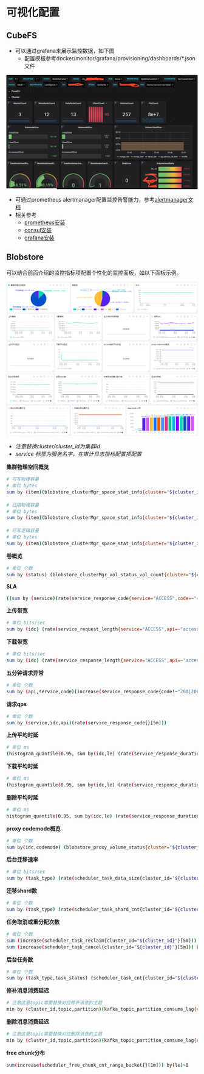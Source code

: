 # 可视化配置
## CubeFS
+ 可以通过grafana来展示监控数据，如下图
  + 配置模板参考docker/monitor/grafana/provisioning/dashboards/*.json文件

![pic](./pic/grafana.png)
+ 可通过prometheus alertmanager配置监控告警能力，参考[alertmanager文档](https://prometheus.io/docs/alerting/latest/alertmanager/)
+ 相关参考
  + [prometheus安装](https://prometheus.io/docs/prometheus/latest/getting_started/)
  + [consul安装](https://developer.hashicorp.com/consul/docs/install)
  + [grafana安装](https://grafana.com/docs/grafana/v8.4/getting-started/getting-started/)

## Blobstore

可以结合前面介绍的监控指标项配置个性化的监控面板，如以下面板示例。

![pic](./pic/20230306181907020.png)
![pic](./pic/20230306181943006.png)

- *注意替换cluster/cluster_id为集群id*
- *service 标签为服务名字，在审计日志指标配置项配置*

**集群物理空间概览**

```bash
# 可写物理容量
# 单位 bytes
sum by (item)(blobstore_clusterMgr_space_stat_info{cluster="${cluster_id}",item="FreeSpace",is_leader="true"})

# 已用物理容量
# 单位 bytes
sum by (item)(blobstore_clusterMgr_space_stat_info{cluster="${cluster_id}",item="UsedSpace",is_leader="true"})

# 可写逻辑容量
# 单位 bytes
sum by (item)(blobstore_clusterMgr_space_stat_info{cluster="${cluster_id}1",item="UsedSpace",is_leader="true"})
```

**卷概览**

```bash
# 单位 个数
sum by (status) (blobstore_clusterMgr_vol_status_vol_count{cluster="${cluster_id}",is_leader="true"})
```

**SLA**

```bash
((sum by (service)(rate(service_response_code{service="ACCESS",code=~"4..|3..|2..|1.."}[5m]))>0)/(sum by (service)(rate(service_response_code{service="ACCESS"}[5m]))>0))*100
```

**上传带宽**

```bash
# 单位 bits/sec
sum by (idc) (rate(service_request_length{service="ACCESS",api=~"access.put|access.putat"}[5m]))*8
```

**下载带宽**

```bash
# 单位 bits/sec
sum by (idc) (rate(service_response_length{service="ACCESS",api=~"access.get"}[5m]))*8
```

**五分钟请求异常**

```bash
# 单位 个数
sum by (api,service,code)(increase(service_response_code{code!~"200|206|404|700|702|621|622|651|654|923"}[5m]))>0
```

**请求qps**

```bash
# 单位 个数
sum by (service,idc,api)(rate(service_response_code{}[5m]))
```

**上传平均时延**

```bash
# 单位 ms
(histogram_quantile(0.95, sum by(idc,le) (rate(service_response_duration_ms_bucket{code=~"2..",service="ACCESS",api=~"access.put|access.putat"}[5m]))))>0
```

**下载平均时延**

```bash
# 单位 ms
(histogram_quantile(0.95, sum by(idc,le) (rate(service_response_duration_ms_bucket{code=~"2..",service="ACCESS",api=~"access.get"}[5m]))))>0
```

**删除平均时延**

```bash
# 单位 ms
histogram_quantile(0.95, sum by(idc,le) (rate(service_response_duration_ms_bucket{code=~"2..",service="ACCESS",api="access.delete"}[5m])))>0
```

**proxy codemode概览**

```bash
# 单位 个数
sum by(idc,codemode) (blobstore_proxy_volume_status{cluster="${cluster_id}",type="total_free_size"})
```

**后台迁移速率**

```bash
# 单位 bits/sec
sum by (task_type) (rate(scheduler_task_data_size{cluster_id="${cluster_id}"}[5m]))*8
```

**迁移shard数**

```bash
# 单位 个数
sum by (task_type) (rate(scheduler_task_shard_cnt{cluster_id="${cluster_id}"}[5m]))
```

**任务取消或重分配次数**

```bash
# 单位 个数
sum (increase(scheduler_task_reclaim{cluster_id="${cluster_id}"}[5m])) by (task_type)
sum (increase(scheduler_task_cancel{cluster_id="${cluster_id}"}[5m])) by (task_type)
```

**后台任务数**

```bash
# 单位 个数
sum by (task_type,task_status) (scheduler_task_cnt{cluster_id="${cluster_id}"})
```

**修补消息消费延迟**

```bash
# 注意这里topic需要替换对应修补消息的主题
min by (cluster_id,topic,partition)(kafka_topic_partition_consume_lag{cluster_id="${cluster_id}",topic=~".*.shard_repair.*|shard.*",module_name="SCHEDULER"})
```

**删除消息消费延迟**

```bash
# 注意这里topic需要替换对应删除消息的主题
min by (cluster_id,topic,partition)(kafka_topic_partition_consume_lag{cluster_id="${cluster_id}",topic=~"blob_delete.*|.*.blob_delete.*",module_name="SCHEDULER"})
```

**free chunk分布**

```bash
sum(increase(scheduler_free_chunk_cnt_range_bucket{}[1m])) by(le)>0
```
